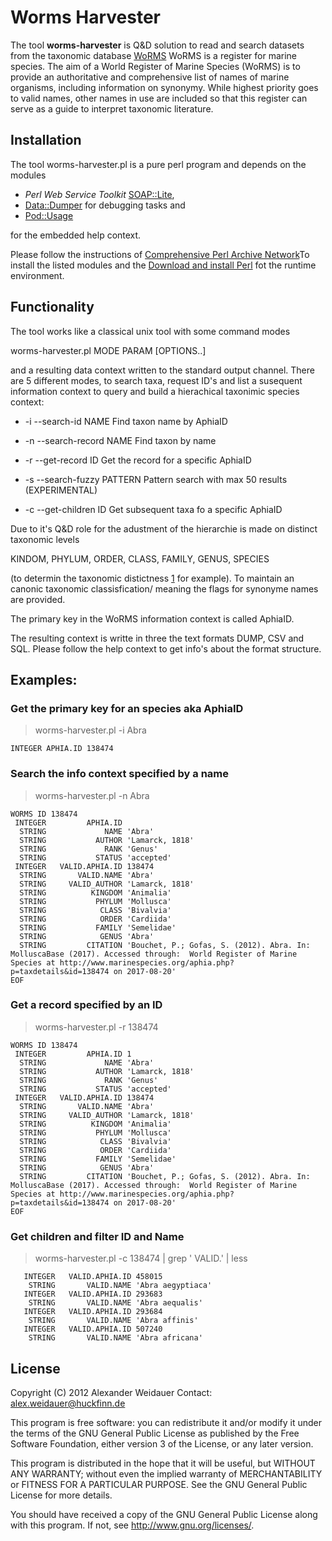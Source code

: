# Worms Harvester

The tool **worms-harvester** is Q&D solution to read and search
datasets from the taxonomic database
[WoRMS](http://www.marinespecies.org/) WoRMS is a register for marine
species. The aim of a World Register of Marine Species (WoRMS) is to
provide an authoritative and comprehensive list of names of marine
organisms, including information on synonymy. While highest priority
goes to valid names, other names in use are included so that this
register can serve as a guide to interpret taxonomic literature.

## Installation

The tool worms-harvester.pl is a pure perl program and depends on the modules

* *Perl Web Service Toolkit* [SOAP::Lite](https://metacpan.org/pod/SOAP::Lite),
* [Data::Dumper](https://metacpan.org/pod/Data::Dumper) for debugging tasks and
* [Pod::Usage](https://metacpan.org/pod/Pod::Usage)

for the embedded help context.

Please follow the instructions of [Comprehensive Perl Archive
Network](http://www.cpan.org/modules/INSTALL.html)To install the listed modules
and the [Download and install Perl](https://www.perl.org/get.html) fot the runtime environment.

## Functionality 

The tool works like a classical unix tool with some command modes

worms-harvester.pl MODE PARAM [OPTIONS..]

and a resulting data context written to the standard output channel.
There are 5 different modes, to search taxa, request ID's and list
a susequent information context to query and build a hierachical
taxonimic species context:

* -i --search-id NAME
  Find taxon name by AphiaID

* -n --search-record NAME
  Find taxon by name

* -r --get-record ID
   Get the record for a specific AphiaID

* -s --search-fuzzy PATTERN
  Pattern search with max 50 results (EXPERIMENTAL)

* -c --get-children ID
  Get subsequent taxa fo a specific AphiaID

Due to it's Q&D role for the adustment of the hierarchie is made
on distinct taxonomic levels

KINDOM, PHYLUM, ORDER, CLASS, FAMILY, GENUS, SPECIES

(to determin the taxonomic distictness
[1](http://www.fc.up.pt/pessoas/amsantos/bea/clarwarw1999.pdf) for
example).  To maintain an canonic taxonomic classisfication/ meaning
the flags for synonyme names are provided.

The primary key in the WoRMS information context is called AphiaID.

The resulting context is writte in three the text formats DUMP, CSV and SQL.
Please follow the help context to get info's about the format structure.

## Examples:

### Get the primary key for an species aka AphiaID

> worms-harvester.pl -i Abra

```
INTEGER APHIA.ID 138474
```

### Search the info context specified by a name

> worms-harvester.pl -n Abra

```
WORMS ID 138474 
 INTEGER         APHIA.ID 
  STRING             NAME 'Abra'
  STRING           AUTHOR 'Lamarck, 1818'
  STRING             RANK 'Genus'
  STRING           STATUS 'accepted'
 INTEGER   VALID.APHIA.ID 138474
  STRING       VALID.NAME 'Abra'
  STRING     VALID_AUTHOR 'Lamarck, 1818'
  STRING          KINGDOM 'Animalia'
  STRING           PHYLUM 'Mollusca'
  STRING            CLASS 'Bivalvia'
  STRING            ORDER 'Cardiida'
  STRING           FAMILY 'Semelidae'
  STRING            GENUS 'Abra'
  STRING         CITATION 'Bouchet, P.; Gofas, S. (2012). Abra. In:  MolluscaBase (2017). Accessed through:  World Register of Marine Species at http://www.marinespecies.org/aphia.php?p=taxdetails&id=138474 on 2017-08-20'
EOF
```
### Get a record specified by an ID

> worms-harvester.pl -r 138474

```
WORMS ID 138474 
 INTEGER         APHIA.ID 1
  STRING             NAME 'Abra'
  STRING           AUTHOR 'Lamarck, 1818'
  STRING             RANK 'Genus'
  STRING           STATUS 'accepted'
 INTEGER   VALID.APHIA.ID 138474
  STRING       VALID.NAME 'Abra'
  STRING     VALID_AUTHOR 'Lamarck, 1818'
  STRING          KINGDOM 'Animalia'
  STRING           PHYLUM 'Mollusca'
  STRING            CLASS 'Bivalvia'
  STRING            ORDER 'Cardiida'
  STRING           FAMILY 'Semelidae'
  STRING            GENUS 'Abra'
  STRING         CITATION 'Bouchet, P.; Gofas, S. (2012). Abra. In:  MolluscaBase (2017). Accessed through:  World Register of Marine Species at http://www.marinespecies.org/aphia.php?p=taxdetails&id=138474 on 2017-08-20'
EOF
```
### Get children and filter ID and Name

> worms-harvester.pl -c 138474 | grep ' VALID\.' | less

```
   INTEGER   VALID.APHIA.ID 458015
    STRING       VALID.NAME 'Abra aegyptiaca'
   INTEGER   VALID.APHIA.ID 293683
    STRING       VALID.NAME 'Abra aequalis'
   INTEGER   VALID.APHIA.ID 293684
    STRING       VALID.NAME 'Abra affinis'
   INTEGER   VALID.APHIA.ID 507240
    STRING       VALID.NAME 'Abra africana'
````

## License

Copyright (C) 2012 Alexander Weidauer
Contact: alex.weidauer@huckfinn.de

This program is free software: you can redistribute it and/or modify
it under the terms of the GNU General Public License as published by
the Free Software Foundation, either version 3 of the License, or
any later version.

This program is distributed in the hope that it will be useful,
but WITHOUT ANY WARRANTY; without even the implied warranty of
MERCHANTABILITY or FITNESS FOR A PARTICULAR PURPOSE.  See the
GNU General Public License for more details.

 You should have received a copy of the GNU General Public License
 along with this program.  If not, see <http://www.gnu.org/licenses/>.
